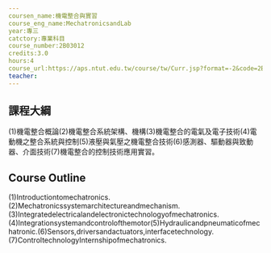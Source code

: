 ```yaml
---
coursen_name:機電整合與實習
course_eng_name:MechatronicsandLab
year:專三
catctory:專業科目
course_number:2B03012
credits:3.0
hours:4
course_url:https://aps.ntut.edu.tw/course/tw/Curr.jsp?format=-2&code=2B03012
teacher:
---
```


## 課程大綱

(1)機電整合概論(2)機電整合系統架構、機構(3)機電整合的電氣及電子技術(4)電動機之整合系統與控制(5)液壓與氣壓之機電整合技術(6)感測器、驅動器與致動器、介面技術(7)機電整合的控制技術應用實習。


## Course Outline

(1)Introductiontomechatronics.(2)Mechatronicssystemarchitectureandmechanism.(3)Integratedelectricalandelectronictechnologyofmechatronics.(4)Integrationsystemandcontrolofthemotor(5)Hydraulicandpneumaticofmechatronic.(6)Sensors,driversandactuators,interfacetechnology.(7)ControltechnologyInternshipofmechatronics.

